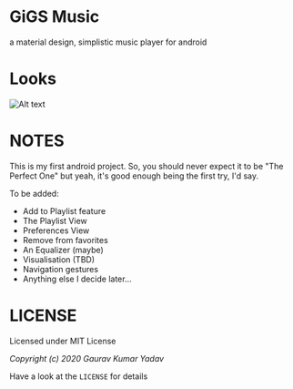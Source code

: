 # GiGS Music
a material design, simplistic music player for android

# Looks
![Alt text](screenshot.png?raw=true "The \"Now Playing\" screen")

# NOTES
This is my first android project. So, you should never expect it to be "The Perfect One" but yeah, it's good enough being the first try, I'd say.

To be added:

* Add to Playlist feature
* The Playlist View
* Preferences View
* Remove from favorites
* An Equalizer (maybe)
* Visualisation (TBD)
* Navigation gestures
* Anything else I decide later...

# LICENSE
Licensed under MIT License

*Copyright (c) 2020 Gaurav Kumar Yadav*

Have a look at the `LICENSE` for details
